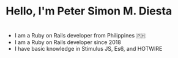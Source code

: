 ## <h1>Hello, I'm Peter Simon M. Diesta<h1/>

-  I am a Ruby on Rails developer from Philippines :philippines:
-  I am a Ruby on Rails developer since 2018
-  I have basic knowledge in Stimulus JS, Es6, and HOTWIRE

